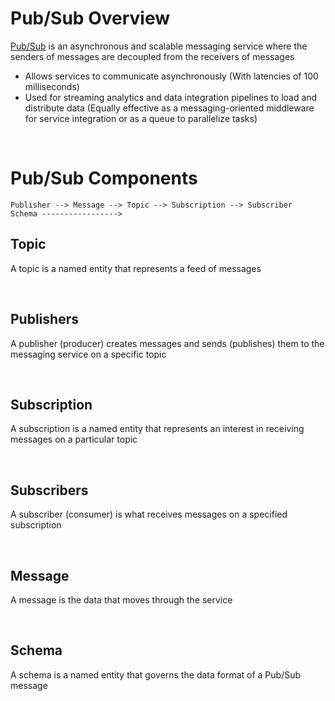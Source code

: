# Pub/Sub Overview

[Pub/Sub](https://cloud.google.com/pubsub/docs/overview) is an asynchronous and scalable messaging service where the senders of messages are decoupled from the receivers of messages

* Allows services to communicate asynchronously (With latencies of 100 milliseconds)
* Used for streaming analytics and data integration pipelines to load and distribute data (Equally effective as a messaging-oriented middleware for service integration or as a queue to parallelize tasks)

<br>

# Pub/Sub Components

```Text
Publisher --> Message --> Topic --> Subscription --> Subscriber
Schema ----------------->
```

## Topic

A topic is a named entity that represents a feed of messages

<br>

## Publishers

A publisher (producer) creates messages and sends (publishes) them to the messaging service on a specific topic

<br>

## Subscription

A subscription is a named entity that represents an interest in receiving messages on a particular topic

<br>

## Subscribers

A subscriber (consumer) is what receives messages on a specified subscription

<br>

## Message

A message is the data that moves through the service

<br>

## Schema

A schema is a named entity that governs the data format of a Pub/Sub message